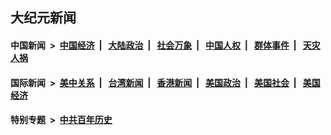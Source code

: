 ## 大纪元新闻

#### 中国新闻 &nbsp;>&nbsp; [中国经济](indexes/ncid283/README.md?08051245) &nbsp;| &nbsp; [大陆政治](indexes/ncid277/README.md?08051245) &nbsp;| &nbsp; [社会万象](indexes/ncid282/README.md?08051245) &nbsp;| &nbsp; [中国人权](indexes/ncid278/README.md?08051245) &nbsp;| &nbsp; [群体事件](indexes/ncid279/README.md?08051245) &nbsp;| &nbsp; [天灾人祸](indexes/ncid280/README.md?08051245)

#### 国际新闻 &nbsp;>&nbsp; [美中关系](indexes/nf1412576/README.md?08051245) &nbsp;| &nbsp; [台湾新闻](indexes/ncid1349361/README.md?08051245) &nbsp;| &nbsp; [香港新闻](indexes/ncid1349362/README.md?08051245) &nbsp;| &nbsp; [美国政治](indexes/ncid1078159/README.md?08051245) &nbsp;| &nbsp; [美国社会](indexes/ncid1078160/README.md?08051245) &nbsp;| &nbsp; [美国经济](indexes/ncid1078158/README.md?08051245)

#### 特别专题 &nbsp;>&nbsp; [中共百年历史](https://github.com/epoch-news/epoch-special/blob/master/README.md?08051245)  
